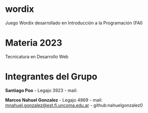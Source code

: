 # wordix
Juego Wordix desarrollado en Introducción a la Programación (FAI)

# Materia 2023

Tecnicatura en Desarrollo Web

# Integrantes del Grupo

**Santiago Poo** - Legajo 3923 - mail:

**Marcos Nahuel Gonzalez** - Legajo 4869 - mail: mnahuel.gonzalez@est.fi.uncoma.edu.ar - github:nahuelgonzalez0